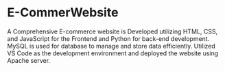 # E-CommerWebsite
A Comprehensive E-commerce website is Developed utilizing HTML, CSS, and JavaScript for the Frontend and Python for back-end development. MySQL is used for database to manage and store data efficiently. Utilized VS Code as the development environment and deployed the website using Apache server.
